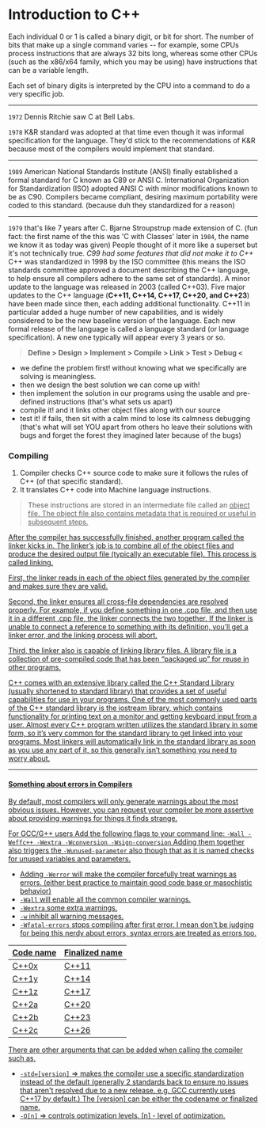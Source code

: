 # Introduction to C++
Each individual 0 or 1 is called a binary digit, or bit for short. The number of bits that make up a single command varies -- for example, some CPUs process instructions that are always 32 bits long, whereas some other CPUs (such as the x86/x64 family, which you may be using) have instructions that can be a variable length.

Each set of binary digits is interpreted by the CPU into a command to do a very specific job.

----------

`1972` Dennis Ritchie saw C at Bell Labs.

`1978`
K&R standard was adopted at that time even though it was informal specification for the language.
They'd stick to the recommendations of K&R because most of the compilers would implement that standard.

----------

`1989`
American National Standards Institute (ANSI) finally established a formal standard for C known as C89 or ANSI C.
International Organization for Standardization (ISO) adopted ANSI C with minor modifications known to be as C90.
Compilers became compliant, desiring maximum portability were coded to this standard. (because duh they standardized for a reason)

----------

`1979` that's like 7 years after C. Bjarne Stroupstrup made extension of C. (fun fact: the first name of the this was 'C with Classes' later in `1984`, the name we know it as today was given)
People thought of it more like a superset but it's not technically true. *C99 had some features that did not make it to C++*
C++ was standardized in 1998 by the ISO committee (this means the ISO standards committee approved a document describing the C++ language, to help ensure all compilers adhere to the same set of standards). A minor update to the language was released in 2003 (called C++03).
Five major updates to the C++ language (**C++11, C++14, C++17, C++20, and C++23**) have been made since then, each adding additional functionality. C++11 in particular added a huge number of new capabilities, and is widely considered to be the new baseline version of the language.
Each new formal release of the language is called a language standard (or language specification). A new one typically will appear every 3 years or so.

> **Define > Design > Implement > Compile > Link > Test > Debug <**
- we define the problem first! without knowing what we specifically are solving is meaningless.
- then we design the best solution we can come up with!
- then implement the solution in our programs using the usable and pre-defined instructions (that's what sets us apart) 
- compile it! and it links other object files along with our source
- test it! if fails, then sit with a calm mind to lose its calmness debugging (that's what will set YOU apart from others ho leave their solutions with bugs and forget the forest they imagined later because of the bugs)


### Compiling
1. Compiler checks C++ source code to make sure it follows the rules of C++ (of that specific standard).
2. It translates C++ code into Machine language instructions.
> These instructions are stored in an intermediate file called an <u>object file<u/>. The object file also contains metadata that is required or useful in subsequent steps.

After the compiler has successfully finished, another program called the linker kicks in. The linker’s job is to combine all of the object files and produce the desired output file (typically an executable file). This process is called linking.

First, the linker reads in each of the object files generated by the compiler and makes sure they are valid.

Second, the linker ensures all cross-file dependencies are resolved properly. For example, if you define something in one .cpp file, and then use it in a different .cpp file, the linker connects the two together. If the linker is unable to connect a reference to something with its definition, you’ll get a linker error, and the linking process will abort.

Third, the linker also is capable of linking library files. A library file is a collection of pre-compiled code that has been “packaged up” for reuse in other programs.

C++ comes with an extensive library called the C++ Standard Library (usually shortened to standard library) that provides a set of useful capabilities for use in your programs. One of the most commonly used parts of the C++ standard library is the iostream library, which contains functionality for printing text on a monitor and getting keyboard input from a user. Almost every C++ program written utilizes the standard library in some form, so it’s very common for the standard library to get linked into your programs. Most linkers will automatically link in the standard library as soon as you use any part of it, so this generally isn’t something you need to worry about.

----------
#### Something about errors in Compilers
By default, most compilers will only generate warnings about the most obvious issues. However, you can request your compiler be more assertive about providing warnings for things it finds strange.

For GCC/G++ users
Add the following flags to your command line: `-Wall -Weffc++ -Wextra -Wconversion -Wsign-conversion`
Adding them together also triggers the `-Wunused-parameter` also though that as it is named checks for unused variables and parameters.
- Adding `-Werror` will make the compiler forcefully treat warnings as errors. (either best practice to maintain good code base or masochistic behavior)
- `-Wall` will enable all the common compiler warnings.
- `-Wextra` some extra warnings.
- `-w` inhibit all warning messages.
- `-Wfatal-errors` stops compiling after first error.
I mean don't be judging for being this nerdy about errors, syntax errors are treated as errors too.


| Code name | Finalized name |
| --------- | -------------- |
| C++0x     | C++11          | > it was orginally expected to be finalized before 2010 thus the codename has `0x`
| C++1y     | C++14          |
| C++1z     | C++17          |
| C++2a     | C++20          |
| C++2b     | C++23          |
| C++2c     | C++26          | > [!NOTE] at the time of writing this, it is not finalized yet.

There are other arguments that can be added when calling the compiler such as,
- `-std=[version]` => makes the compiler use a specific standardization instead of the default (generally 2 standards back to ensure no issues that aren't resolved due to a new release. e.g. GCC currently uses C++17 by default.)
The [version] can be either the codename or finalized name.
- `-O[n]` => controls optimization levels.
[n] - level of optimization.
